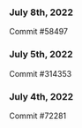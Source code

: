 ### July 8th, 2022

Commit #58497

### July 5th, 2022

Commit #314353


### July 4th, 2022

Commit #72281
